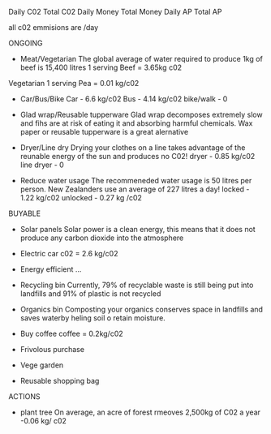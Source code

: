 Daily C02
Total C02
Daily Money
Total Money
Daily AP
Total AP

all c02 emmisions are /day

ONGOING
* Meat/Vegetarian
The global average of water required to produce 1kg of beef is 15,400 litres
1 serving Beef = 3.65kg c02

Vegetarian
1 serving Pea = 0.01 kg/c02


* Car/Bus/Bike
Car - 6.6 kg/c02
Bus - 4.14 kg/c02
bike/walk - 0

* Glad wrap/Reusable tupperware
Glad wrap decomposes extremely slow and fihs are at risk of eating it and absorbing harmful chemicals.
Wax paper or reusable tupperware is a great alernative

* Dryer/Line dry
Drying your clothes on a line takes advantage of the reunable energy of the sun and produces no C02!
dryer - 0.85 kg/c02 
line dryer - 0

* Reduce water usage
The recommeneded water usage is 50 litres per person. New Zealanders use an average of 227 litres a day!
locked - 1.22 kg/c02
unlocked - 0.27 kg /c02


BUYABLE
* Solar panels
Solar power is a clean energy, this means that it does not produce any carbon dioxide into the atmosphere
* Electric car
c02 = 2.6 kg/c02

* Energy efficient ...

* Recycling bin
Currently, 79% of recyclable waste is still being put into landfills and 91% of plastic is not recycled

* Organics bin
Composting your organics conserves space in landfills and saves waterby heling soil o retain moisture.

* Buy coffee
coffee = 0.2kg/c02
* Frivolous purchase
* Vege garden
* Reusable shopping bag

ACTIONS
* plant tree
On average, an acre of forest rmeoves 2,500kg of C02 a year
-0.06 kg/ c02
